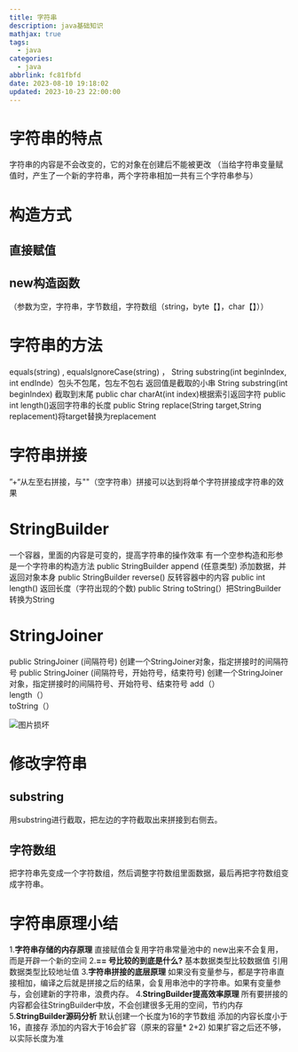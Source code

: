 ```yaml
---
title: 字符串
description: java基础知识
mathjax: true
tags:
  - java
categories:
  - java
abbrlink: fc81fbfd
date: 2023-08-10 19:18:02
updated: 2023-10-23 22:00:00
---
```


# 字符串的特点
字符串的内容是不会改变的，它的对象在创建后不能被更改
（当给字符串变量赋值时，产生了一个新的字符串，两个字符串相加一共有三个字符串参与）
# 构造方式
## 直接赋值
## new构造函数
（参数为空，字符串，字节数组，字符数组（string，byte【】，char【】））
# 字符串的方法
equals(string)  ,
equalsIgnoreCase(string)  ，
String  substring(int beginIndex, int endInde）包头不包尾，包左不包右   返回值是截取的小串
String  substring(int beginIndex)  截取到末尾
public char charAt(int index)根据索引返回字符
public int length()返回字符串的长度
public String replace(String target,String replacement)将target替换为replacement

# 字符串拼接
”+“从左至右拼接，与""（空字符串）拼接可以达到将单个字符拼接成字符串的效果

# StringBuilder
一个容器，里面的内容是可变的，提高字符串的操作效率
有一个空参构造和形参是一个字符串的构造方法
public StringBuilder append (任意类型)      添加数据，并返回对象本身
public StringBuilder reverse()      反转容器中的内容
public int length()  返回长度（字符出现的个数)
public String toString(）把StringBuilder转换为String

# StringJoiner
public StringJoiner (间隔符号)      创建一个StringJoiner对象，指定拼接时的间隔符号
public StringJoiner (间隔符号，开始符号，结束符号)     创建一个StringJoiner对象，指定拼接时的间隔符号、开始符号、结束符号
add（）         
length（）     
toString（）

<img src="/post-img/Pasted image 20230331170824.png" alt="图片损坏" style="zoom:100%;" />

# 修改字符串
## substring
用substring进行截取，把左边的字符截取出来拼接到右侧去。
## 字符数组
把字符串先变成一个字符数组，然后调整字符数组里面数据，最后再把字符数组变成字符串。
# 字符串原理小结
1.**字符串存储的内存原理**
直接赋值会复用字符串常量池中的
new出来不会复用，而是开辟一个新的空间
2.**== 号比较的到底是什么?**
基本数据类型比较数据值
引用数据类型比较地址值
3.**字符串拼接的底层原理**
如果没有变量参与，都是字符串直接相加，编译之后就是拼接之后的结果，会复用串池中的字符串。如果有变量参与，会创建新的字符串，浪费内存。
4.**StringBuilder提高效率原理**
所有要拼接的内容都会往StringBuilder中放，不会创建很多无用的空间，节约内存
5.**StringBuilder源码分析**
默认创建一个长度为16的字节数组
添加的内容长度小于16，直接存
添加的内容大于16会扩容（原来的容量* 2+2)
如果扩容之后还不够，以实际长度为准



